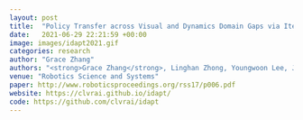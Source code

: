 ```yaml
---
layout: post
title:  "Policy Transfer across Visual and Dynamics Domain Gaps via Iterative Grounding"
date:   2021-06-29 22:21:59 +00:00
image: images/idapt2021.gif
categories: research
author: "Grace Zhang"
authors: "<strong>Grace Zhang</strong>, Linghan Zhong, Youngwoon Lee, Joseph J. Lim"
venue: "Robotics Science and Systems"
paper: http://www.roboticsproceedings.org/rss17/p006.pdf
website: https://clvrai.github.io/idapt/
code: https://github.com/clvrai/idapt
---
```

